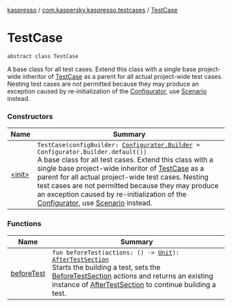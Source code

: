 [kaspresso](../../index.md) / [com.kaspersky.kaspresso.testcases](../index.md) / [TestCase](./index.md)

# TestCase

`abstract class TestCase`

A base class for all test cases. Extend this class with a single base project-wide inheritor of [TestCase](./index.md) as a
parent for all actual project-wide test cases. Nesting test cases are not permitted because they may produce an
exception caused by re-initialization of the [Configurator](../../com.kaspersky.kaspresso.configurator/-configurator/index.md), use [Scenario](../-scenario/index.md) instead.

### Constructors

| Name | Summary |
|---|---|
| [&lt;init&gt;](-init-.md) | `TestCase(configBuilder: `[`Configurator.Builder`](../../com.kaspersky.kaspresso.configurator/-configurator/-builder/index.md)` = Configurator.Builder.default())`<br>A base class for all test cases. Extend this class with a single base project-wide inheritor of [TestCase](./index.md) as a parent for all actual project-wide test cases. Nesting test cases are not permitted because they may produce an exception caused by re-initialization of the [Configurator](../../com.kaspersky.kaspresso.configurator/-configurator/index.md), use [Scenario](../-scenario/index.md) instead. |

### Functions

| Name | Summary |
|---|---|
| [beforeTest](before-test.md) | `fun beforeTest(actions: () -> `[`Unit`](https://kotlinlang.org/api/latest/jvm/stdlib/kotlin/-unit/index.html)`): `[`AfterTestSection`](../-after-test-section/index.md)<br>Starts the building a test, sets the [BeforeTestSection](../-before-test-section/index.md) actions and returns an existing instance of [AfterTestSection](../-after-test-section/index.md) to continue building a test. |

